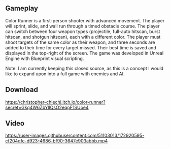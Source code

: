 ## Gameplay
Color Runner is a first-person shooter with advanced movement. The player will sprint, slide, and wall run through a timed obstacle course. The player can switch between four weapon types (projectile, full-auto hitscan, burst hitscan, and shotgun hitscan), each with a different color. The player must shoot targets of the same color as their weapon, and three seconds are added to their time for every target missed. Their best time is saved and displayed in the top-right of the screen. The game was developed in Unreal Engine with Blueprint visual scripting.  

Note: I am currently keeping this closed source, as this is a concept I would like to expand upon into a full game with enemies and AI.

## Download
https://christopher-chiechi.itch.io/color-runner?secret=Gkq4W6ZbYllQsO2eqpF1SUoe4

## Video
https://user-images.githubusercontent.com/51103013/172920595-cf204dfc-d923-4686-bf90-3647e903abbb.mp4
